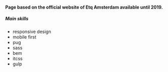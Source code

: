 #### Page based on the official website of Etq Amsterdam available until 2019. 
##### Main skills
- responsive design
- mobile first
- pug
- sass
- bem
- itcss
- gulp

